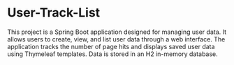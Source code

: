 # User-Track-List
This project is a Spring Boot application designed for managing user data. It allows users to create, view, and list user data through a web interface.  The application tracks the number of page hits and displays saved user data using Thymeleaf templates. Data is stored in an H2 in-memory database.

